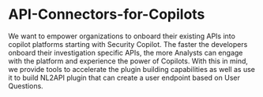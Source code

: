 # API-Connectors-for-Copilots

We want to empower organizations to onboard their existing APIs into copilot platforms starting with Security Copilot. The faster the developers onboard their investigation specific APIs, the more Analysts can engage with the platform and experience the power of Copilots. With this in mind, we provide tools to accelerate the plugin building capabilities as well as use it to build NL2API plugin that can create a user endpoint based on User Questions.
